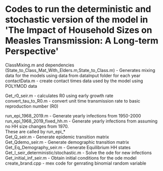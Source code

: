 # Codes to run the deterministic and stochastic version of the model in 'The Impact of Household Sizes on Measles Transmission: A Long-term Perspective'
ClassMixing.m and dependencies (State_to_Class_Mat_With_Elders.m,State_to_Class.m) - Generates mixing data for the models using data from dataInput folder for each year<br>
contactData.m - create contact times data used by the model using POLYMOD data<br>

Get_r0_seir.m - calculates R0 using early growth rate<br>
convert_tau_to_R0.m - convert unit time transmission rate to basic reproduction number (R0)<br>

run_epi_1968_2019.m - Generate yearly infections from 1950-2000<br>
run_epi_1968_2019_fixed_hh.m - Generate yearly infections from assuming no HH size changes from 1970. <br>
These are called by run_epi_*<br>
Get_Q_seir.m - Generate epidemic transition matrix<br>
Get_Qdemo_seir.m - Generate demographic transition matrix<br>
Get_Eq_Demography_seir.m - Generate Equilibrium HH states<br>
Get_I_seir_deterministic/stochastic.m - Solve the ode for new infections<br>
Get_initial_inf_seir.m - Obtain initial conditions for the ode model<br>
create_brand.cpp - mex code for genrating binomial random variable <br>
